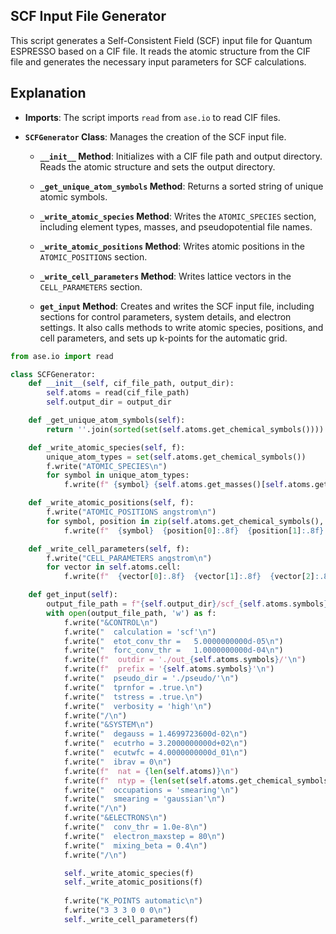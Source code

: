 ## SCF Input File Generator

This script generates a Self-Consistent Field (SCF) input file for Quantum ESPRESSO based on a CIF file. It reads the atomic structure from the CIF file and generates the necessary input parameters for SCF calculations.

## Explanation

- **Imports**: The script imports `read` from `ase.io` to read CIF files.
  
- **`SCFGenerator` Class**: Manages the creation of the SCF input file.

  - **`__init__` Method**: Initializes with a CIF file path and output directory. Reads the atomic structure and sets the output directory.
  
  - **`_get_unique_atom_symbols` Method**: Returns a sorted string of unique atomic symbols.
  
  - **`_write_atomic_species` Method**: Writes the `ATOMIC_SPECIES` section, including element types, masses, and pseudopotential file names.
  
  - **`_write_atomic_positions` Method**: Writes atomic positions in the `ATOMIC_POSITIONS` section.
  
  - **`_write_cell_parameters` Method**: Writes lattice vectors in the `CELL_PARAMETERS` section.
  
  - **`get_input` Method**: Creates and writes the SCF input file, including sections for control parameters, system details, and electron settings. It also calls methods to write atomic species, positions, and cell parameters, and sets up k-points for the automatic grid.

```python
from ase.io import read

class SCFGenerator:
    def __init__(self, cif_file_path, output_dir):
        self.atoms = read(cif_file_path)
        self.output_dir = output_dir

    def _get_unique_atom_symbols(self):
        return ''.join(sorted(set(self.atoms.get_chemical_symbols())))

    def _write_atomic_species(self, f):
        unique_atom_types = set(self.atoms.get_chemical_symbols())
        f.write("ATOMIC_SPECIES\n")
        for symbol in unique_atom_types:
            f.write(f" {symbol} {self.atoms.get_masses()[self.atoms.get_chemical_symbols().index(symbol)]} {symbol}.UPF\n")

    def _write_atomic_positions(self, f):
        f.write("ATOMIC_POSITIONS angstrom\n")
        for symbol, position in zip(self.atoms.get_chemical_symbols(), self.atoms.get_positions()):
            f.write(f"  {symbol}  {position[0]:.8f}  {position[1]:.8f}  {position[2]:.8f}\n")

    def _write_cell_parameters(self, f):
        f.write("CELL_PARAMETERS angstrom\n")
        for vector in self.atoms.cell:
            f.write(f"  {vector[0]:.8f}  {vector[1]:.8f}  {vector[2]:.8f}\n")

    def get_input(self):
        output_file_path = f"{self.output_dir}/scf_{self.atoms.symbols}.in"
        with open(output_file_path, 'w') as f:
            f.write("&CONTROL\n")
            f.write("  calculation = 'scf'\n")
            f.write("  etot_conv_thr =   5.0000000000d-05\n")
            f.write("  forc_conv_thr =   1.0000000000d-04\n")
            f.write(f"  outdir = './out_{self.atoms.symbols}/'\n")
            f.write(f"  prefix = '{self.atoms.symbols}'\n")
            f.write("  pseudo_dir = './pseudo/'\n")
            f.write("  tprnfor = .true.\n")
            f.write("  tstress = .true.\n")
            f.write("  verbosity = 'high'\n")
            f.write("/\n")
            f.write("&SYSTEM\n")
            f.write("  degauss = 1.4699723600d-02\n")
            f.write("  ecutrho = 3.2000000000d+02\n")
            f.write("  ecutwfc = 4.0000000000d_01\n")
            f.write("  ibrav = 0\n")
            f.write(f"  nat = {len(self.atoms)}\n")
            f.write(f"  ntyp = {len(set(self.atoms.get_chemical_symbols()))}\n")
            f.write("  occupations = 'smearing'\n")
            f.write("  smearing = 'gaussian'\n")
            f.write("/\n")
            f.write("&ELECTRONS\n")
            f.write("  conv_thr = 1.0e-8\n")
            f.write("  electron_maxstep = 80\n")
            f.write("  mixing_beta = 0.4\n")
            f.write("/\n")

            self._write_atomic_species(f)
            self._write_atomic_positions(f)
            
            f.write("K_POINTS automatic\n")
            f.write("3 3 3 0 0 0\n")
            self._write_cell_parameters(f)
```


